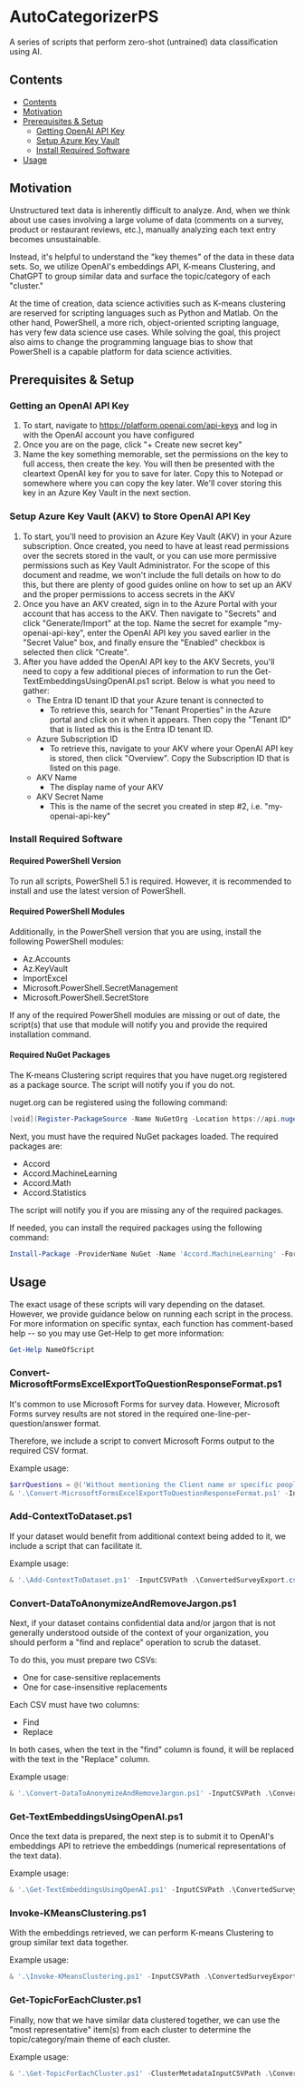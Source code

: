 # AutoCategorizerPS

A series of scripts that perform zero-shot (untrained) data classification using AI.

## Contents

- [Contents](#contents)
- [Motivation](#motivation)
- [Prerequisites \& Setup](#prerequisites--setup)
  - [Getting OpenAI API Key](#getting-an-openai-api-key)
  - [Setup Azure Key Vault](#setup-azure-key-vault-akv-to-store-openai-api-key)
  - [Install Required Software](#install-required-software)
- [Usage](#usage)

## Motivation

Unstructured text data is inherently difficult to analyze.
And, when we think about use cases involving a large volume of data (comments on a survey, product or restaurant reviews, etc.), manually analyzing each text entry becomes unsustainable.

Instead, it's helpful to understand the "key themes" of the data in these data sets.
So, we utilize OpenAI's embeddings API, K-means Clustering, and ChatGPT to group similar data and surface the topic/category of each "cluster."

At the time of creation, data science activities such as K-means clustering are reserved for scripting languages such as Python and Matlab.
On the other hand, PowerShell, a more rich, object-oriented scripting language, has very few data science use cases.
While solving the goal, this project also aims to change the programming language bias to show that PowerShell is a capable platform for data science activities.

## Prerequisites & Setup

### Getting an OpenAI API Key

1. To start, navigate to <https://platform.openai.com/api-keys> and log in with the OpenAI account you have configured
2. Once you are on the page, click "+ Create new secret key"
3. Name the key something memorable, set the permissions on the key to full access, then create the key. You will then be presented with the cleartext OpenAI key for you to save for later. Copy this to Notepad or somewhere where you can copy the key later. We'll cover storing this key in an Azure Key Vault in the next section.

### Setup Azure Key Vault (AKV) to Store OpenAI API Key

1. To start, you'll need to provision an Azure Key Vault (AKV) in your Azure subscription. Once created, you need to have at least read permissions over the secrets stored in the vault, or you can use more permissive permissions such as Key Vault Administrator. For the scope of this document and readme, we won't include the full details on how to do this, but there are plenty of good guides online on how to set up an AKV and the proper permissions to access secrets in the AKV
2. Once you have an AKV created, sign in to the Azure Portal with your account that has access to the AKV. Then navigate to "Secrets" and click "Generate/Import" at the top. Name the secret for example "my-openai-api-key", enter the OpenAI API key you saved earlier in the "Secret Value" box, and finally ensure the "Enabled" checkbox is selected then click "Create".
3. After you have added the OpenAI API key to the AKV Secrets, you'll need to copy a few additional pieces of information to run the Get-TextEmbeddingsUsingOpenAI.ps1 script. Below is what you need to gather:
    - The Entra ID tenant ID that your Azure tenant is connected to
        - To retrieve this, search for "Tenant Properties" in the Azure portal and click on it when it appears. Then copy the "Tenant ID" that is listed as this is the Entra ID tenant ID.
    - Azure Subscription ID
        - To retrieve this, navigate to your AKV where your OpenAI API key is stored, then click "Overview". Copy the Subscription ID that is listed on this page.
    - AKV Name
        - The display name of your AKV
    - AKV Secret Name
        - This is the name of the secret you created in step #2, i.e. "my-openai-api-key"

### Install Required Software

#### Required PowerShell Version

To run all scripts, PowerShell 5.1 is required.
However, it is recommended to install and use the latest version of PowerShell.

#### Required PowerShell Modules

Additionally, in the PowerShell version that you are using, install the following PowerShell modules:

- Az.Accounts
- Az.KeyVault
- ImportExcel
- Microsoft.PowerShell.SecretManagement
- Microsoft.PowerShell.SecretStore

If any of the required PowerShell modules are missing or out of date, the script(s) that use that module will notify you and provide the required installation command.

#### Required NuGet Packages

The K-means Clustering script requires that you have nuget.org registered as a package source.
The script will notify you if you do not.

nuget.org can be registered using the following command:

```powershell
[void](Register-PackageSource -Name NuGetOrg -Location https://api.nuget.org/v3/index.json -ProviderName NuGet);
```

Next, you must have the required NuGet packages loaded.
The required packages are:

- Accord
- Accord.MachineLearning
- Accord.Math
- Accord.Statistics

The script will notify you if you are missing any of the required packages.

If needed, you can install the required packages using the following command:

```powershell
Install-Package -ProviderName NuGet -Name 'Accord.MachineLearning' -Force -Scope CurrentUser
```

## Usage

The exact usage of these scripts will vary depending on the dataset.
However, we provide guidance below on running each script in the process.
For more information on specific syntax, each function has comment-based help -- so you may use Get-Help to get more information:

```powershell
Get-Help NameOfScript
```

### Convert-MicrosoftFormsExcelExportToQuestionResponseFormat.ps1

It's common to use Microsoft Forms for survey data.
However, Microsoft Forms survey results are not stored in the required one-line-per-question/answer format.

Therefore, we include a script to convert Microsoft Forms output to the required CSV format.

Example usage:

```powershell
$arrQuestions = @('Without mentioning the Client name or specific people, what made your most challenging project challenging?', 'Without mentioning the Client name or specific people, what did you like the most about your favorite project?', 'Imagine the worst project possible. What is it about the project that would make it the worst?')
& '.\Convert-MicrosoftFormsExcelExportToQuestionResponseFormat.ps1' -InputExcelFilePath .\MicrosoftFormsSurveyExport.xlsx -ArrayOfQuestions $arrQuestions -OutputCSVPath .\ConvertedSurveyExport.csv
```

### Add-ContextToDataset.ps1

If your dataset would benefit from additional context being added to it, we include a script that can facilitate it.

Example usage:

```powershell
& '.\Add-ContextToDataset.ps1' -InputCSVPath .\ConvertedSurveyExport.csv -TextBeforeFieldName1 'On an employee engagement survey, a question was asked: ' -FieldName1 'Question' -TextBeforeFieldName2 ' #### In response, the employee wrote the following comment: ' -FieldName2 'Response' -AdditionalContextDataFieldName 'AdditionalContext' -OutputCSVPath .\ConvertedSurveyExport-WithContext.csv
```

### Convert-DataToAnonymizeAndRemoveJargon.ps1

Next, if your dataset contains confidential data and/or jargon that is not generally understood outside of the context of your organization, you should perform a "find and replace" operation to scrub the dataset.

To do this, you must prepare two CSVs:

- One for case-sensitive replacements
- One for case-insensitive replacements

Each CSV must have two columns:

- Find
- Replace

In both cases, when the text in the "find" column is found, it will be replaced with the text in the "Replace" column.

Example usage:

```powershell
& '.\Convert-DataToAnonymizeAndRemoveJargon.ps1' -InputCSVPath .\ConvertedSurveyExport-WithContext.csv -CaseSensitiveReplacementKeywordsInputCSVPath '.\ContosoCaseSensitiveReplacements.csv' -CaseInsensitiveReplacementKeywordsInputCSVPath '.\ContosoCaseInsensitiveReplacements.csv' -DataFieldName 'AdditionalContext' -AnonymizedAndDeJargonizedDataFieldName 'AdditionalContext_Scrubbed' -OutputCSVPath .\ConvertedSurveyExport-Scrubbed.csv'
```

### Get-TextEmbeddingsUsingOpenAI.ps1

Once the text data is prepared, the next step is to submit it to OpenAI's embeddings API to retrieve the embeddings (numerical representations of the text data).

Example usage:

```powershell
& '.\Get-TextEmbeddingsUsingOpenAI.ps1' -InputCSVPath .\ConvertedSurveyExport-Scrubbed.csv' -DataFieldNameToEmbed 'AdditionalContext_Scrubbed' -OutputCSVPath .\ConvertedSurveyExport-WithEmbeddings.csv -EntraIdTenantId '00bdb152-4d83-4056-9dce-a1a9f0210908' -AzureSubscriptionId 'a59e5b39-14b7-40dc-8052-52c7baca6f81' -AzureKeyVaultName 'PowerShellSecrets' -SecretName 'OpenAIAPIKey'
```

### Invoke-KMeansClustering.ps1

With the embeddings retrieved, we can perform K-means Clustering to group similar text data together.

Example usage:

```powershell
& '.\Invoke-KMeansClustering.ps1' -InputCSVPath .\ConvertedSurveyExport-WithEmbeddings.csv -DataFieldNameContainingEmbeddings 'Embeddings' -NumberOfClusters 10 -OutputCSVPath .\ConvertedSurveyExport-ClusterMetadata.csv
```

### Get-TopicForEachCluster.ps1

Finally, now that we have similar data clustered together, we can use the "most representative" item(s) from each cluster to determine the topic/category/main theme of each cluster.

Example usage:

```powershell
& '.\Get-TopicForEachCluster.ps1' -ClusterMetadataInputCSVPath .\ConvertedSurveyExport-ClusterMetadata.csv -UnstructuredTextDataInputCSVPath .\ConvertedSurveyExport-WithEmbeddings.csv -UnstructuredTextDataFieldNameContainingTextData 'AdditionalContext_Scrubbed' -OutputCSVPath .\ConvertedSurveyExport-ClusterMetadata-WithTopics.csv -EntraIdTenantId '00bdb152-4d83-4056-9dce-a1a9f0210908' -AzureSubscriptionId 'a59e5b39-14b7-40dc-8052-52c7baca6f81' -AzureKeyVaultName 'PowerShellSecrets' -SecretName 'OpenAIAPIKey'
```
